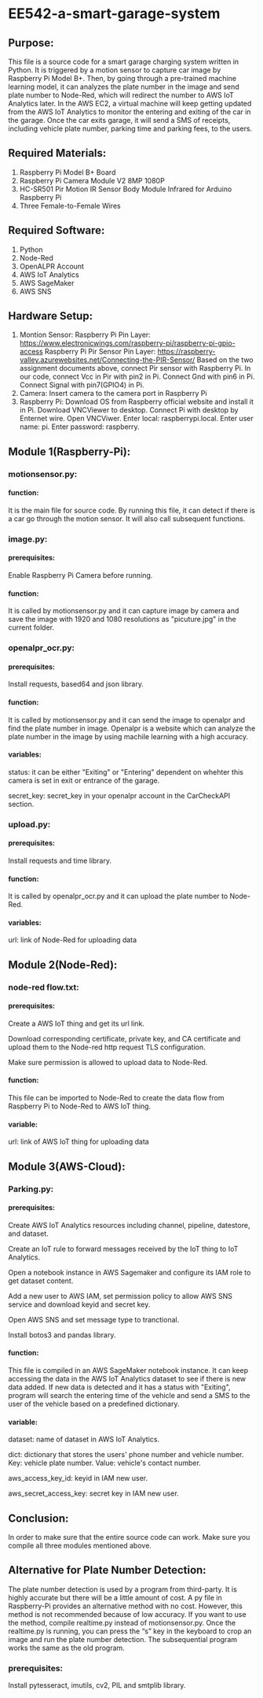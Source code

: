 # EE542-a-smart-garage-system
## Purpose:
This file is a source code for a smart garage charging system written in Python. It is triggered by a motion sensor to capture car image by Raspberry Pi Model B+. Then, by going through a pre-trained machine learning model, it can analyzes the plate number in the image and send plate number to Node-Red, which will redirect the number to AWS IoT Analytics later. In the AWS EC2, a virtual machine will keep getting updated from the AWS IoT Analytics to monitor the entering and exiting of the car in the garage. Once the car exits garage, it will send a SMS of receipts, including vehicle plate number, parking time and parking fees, to the users.

## Required Materials:
1. Raspberry Pi Model B+ Board
2. Raspberry Pi Camera Module V2 8MP 1080P
3. HC-SR501 Pir Motion IR Sensor Body Module Infrared for Arduino Raspberry Pi
4. Three Female-to-Female Wires

## Required Software:
1. Python
2. Node-Red
3. OpenALPR Account
4. AWS IoT Analytics
5. AWS SageMaker
6. AWS SNS


## Hardware Setup:
1. Montion Sensor:
Raspberry Pi Pin Layer: https://www.electronicwings.com/raspberry-pi/raspberry-pi-gpio-access
Raspberry Pi Pir Sensor Pin Layer: https://raspberry-valley.azurewebsites.net/Connecting-the-PIR-Sensor/
Based on the two assignment documents above, connect Pir sensor with Raspberry Pi. In our code, connect Vcc in Pir with pin2 in Pi. Connect Gnd with pin6 in Pi. Connect Signal with pin7(GPIO4) in Pi.
2. Camera:
Insert camera to the camera port in Raspberry Pi
3. Raspberry Pi:
Download OS from Raspberry official website and install it in Pi.
Download VNCViewer to desktop.
Connect Pi with desktop by Enternet wire.
Open VNCViwer. Enter local: raspberrypi.local. Enter user name: pi. Enter password: raspberry.


## Module 1(Raspberry-Pi):
### motionsensor.py:
#### function:
It is the main file for source code. By running this file, it can detect if there is a car go through the motion sensor. It will also call subsequent functions.

### image.py:
#### prerequisites: 
Enable Raspberry Pi Camera before running.
#### function:
It is called by motionsensor.py and it can capture image by camera and save the image with 1920 and 1080 resolutions as "picuture.jpg" in the current folder.

### openalpr_ocr.py:
#### prerequisites: 
Install requests, based64 and json library.
#### function:
It is called by motionsensor.py and it can send the image to openalpr and find the plate number in image. Openalpr is a website which can analyze the plate number in the image by using machile learning with a high accuracy. 
#### variables:
status: it can be either "Exiting" or "Entering" dependent on whehter this camera is set in exit or entrance of the garage.

secret_key: secret_key in your openalpr account in the CarCheckAPI section.

### upload.py:
#### prerequisites:
Install requests and time library.
#### function:
It is called by openalpr_ocr.py and it can upload the plate number to Node-Red.
#### variables:
url: link of Node-Red for uploading data

## Module 2(Node-Red):
### node-red flow.txt:
#### prerequisites:
Create a AWS IoT thing and get its url link.

Download corresponding certificate, private key, and CA certificate and upload them to the Node-red http request TLS configuration.

Make sure permission is allowed to upload data to Node-Red.

#### function:
This file can be imported to Node-Red to create the data flow from Raspberry Pi to Node-Red to AWS IoT thing.
#### variable:
url: link of AWS IoT thing for uploading data


## Module 3(AWS-Cloud):
### Parking.py:
#### prerequisites:
Create AWS IoT Analytics resources including channel, pipeline, datestore, and dataset.

Create an IoT rule to forward messages received by the IoT thing to IoT Analytics.

Open a notebook instance in AWS Sagemaker and configure its IAM role to get dataset content.

Add a new user to AWS IAM, set permission policy to allow AWS SNS service and download keyid and secret key.

Open AWS SNS and set message type to tranctional.

Install botos3 and pandas library.
#### function:
This file is compiled in an AWS SageMaker notebook instance. It can keep accessing the data in the AWS IoT Analytics dataset to see if there is new data added. If new data is detected and it has a status with "Exiting", program will search the entering time of the vehicle and send a SMS to the user of the vehicle based on a predefined dictionary.
#### variable:
dataset: name of dataset in AWS IoT Analytics.

dict: dictionary that stores the users' phone number and vehicle number. Key: vehicle plate number. Value: vehicle's contact number.

aws_access_key_id: keyid in IAM new user.

aws_secret_access_key: secret key in IAM new user.



## Conclusion:
In order to make sure that the entire source code can work. Make sure you compile all three modules mentioned above.


## Alternative for Plate Number Detection:
The plate number detection is used by a program from third-party. It is highly accurate but there will be a little amount of cost. A py file in Raspberry-Pi provides an alternative method with no cost. However, this method is not recommended because of low accuracy. If you want to use the method, compile realtime.py instead of motionsensor.py. Once the realtime.py is running, you can press the “s” key in the keyboard to crop an image and run the plate number detection. The subsequential program works the same as the old program.
### prerequisites:
Install pytesseract, imutils, cv2, PIL and smtplib library.
